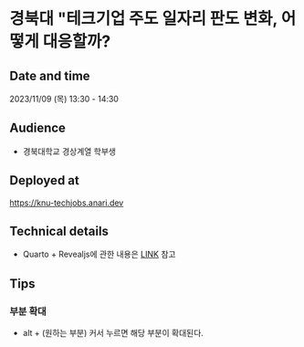 # 경북대 "테크기업 주도 일자리 판도 변화, 어떻게 대응할까?
 
## Date and time 

2023/11/09 (목) 13:30 - 14:30

## Audience 

- 경북대학교 경상계열 학부생 

## Deployed at 

<https://knu-techjobs.anari.dev>

## Technical details 

- Quarto + Revealjs에 관한 내용은 [LINK](https://fun-pt.lostineconomics.com/main.html) 참고

## Tips

### 부분 확대 

- alt + (원하는 부분) 커서 누르면 해당 부분이 확대된다. 
 


